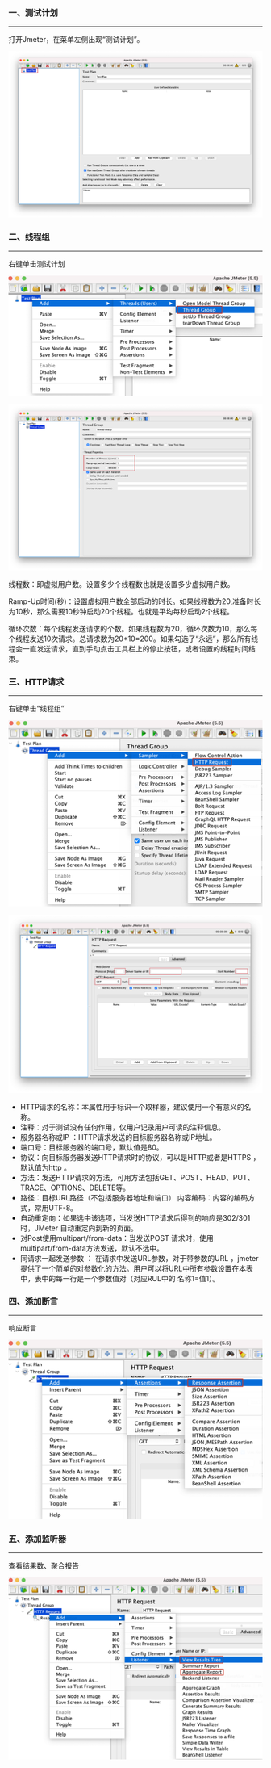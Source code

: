 ### 一、测试计划

---

打开Jmeter，在菜单左侧出现“测试计划”。

![image-20221011142702060](img/image-20221011142702060.png)



### 二、线程组

---

右键单击测试计划

![image-20221011143055536](img/image-20221011143055536.png)

![image-20221011143159706](img/image-20221011143159706.png)

线程数：即虚拟用户数。设置多少个线程数也就是设置多少虚拟用户数。

Ramp-Up时间(秒)：设置虚拟用户数全部启动的时长。如果线程数为20,准备时长为10秒，那么需要10秒钟启动20个线程。也就是平均每秒启动2个线程。

循环次数：每个线程发送请求的个数。如果线程数为20，循环次数为10，那么每个线程发送10次请求。总请求数为20*10=200。如果勾选了“永远”，那么所有线程会一直发送请求，直到手动点击工具栏上的停止按钮，或者设置的线程时间结束。



### 三、HTTP请求

---

右键单击“线程组”

![image-20221011143654229](img/image-20221011143654229.png)

![image-20221011143859652](img/image-20221011143859652.png)

- HTTP请求的名称：本属性用于标识一个取样器，建议使用一个有意义的名称。
- 注释：对于测试没有任何作用，仅用户记录用户可读的注释信息。
- 服务器名称或IP ：HTTP请求发送的目标服务器名称或IP地址。
- 端口号：目标服务器的端口号，默认值是80。
- 协议：向目标服务器发送HTTP请求时的协议，可以是HTTP或者是HTTPS ，默认值为http 。
- 方法：发送HTTP请求的方法，可用方法包括GET、POST、HEAD、PUT、TRACE、OPTIONS、DELETE等。
- 路径：目标URL路径（不包括服务器地址和端口）
  内容编码：内容的编码方式，常用UTF-8。
- 自动重定向：如果选中该选项，当发送HTTP请求后得到的响应是302/301时，JMeter 自动重定向到新的页面。
- 对Post使用multipart/from-data：当发送POST 请求时，使用multipart/from-data方法发送，默认不选中。
- 同请求一起发送参数 ： 在请求中发送URL参数，对于带参数的URL ，jmeter提供了一个简单的对参数化的方法。用户可以将URL中所有参数设置在本表中，表中的每一行是一个参数值对（对应RUL中的 名称1=值1）。



### 四、添加断言

---

响应断言

![image-20221011144233036](img/image-20221011144233036.png)



### 五、添加监听器

---

查看结果数、聚合报告

![image-20221011144509063](img/image-20221011144509063.png)